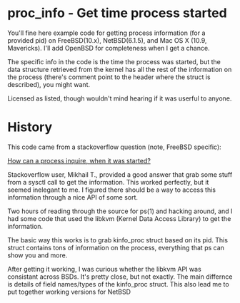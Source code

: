 proc_info - Get time process started
====

You'll fine here example code for getting process information (for a provided pid) on FreeBSD(10.x), NetBSD(6.1.5), and Mac OS X (10.9, Mavericks). I'll add OpenBSD for completeness when I get a chance.

The specific info in the code is the time the process was started, but the data structure retrieved from the kernel has all the rest of the information on the process (there's comment point to the header where the struct is described), you might want. 

Licensed as listed, though wouldn't mind hearing if it was userful to anyone. 


History
==== 


This code came from a stackoverflow question (note, FreeBSD specific): 

[How can a process inquire, when it was started?](http://stackoverflow.com/questions/26391097/how-can-a-process-inquire-when-it-was-started/26752218#26752218)

Stackoverflow user, Mikhail T., provided a good answer that grab some stuff from a sysctl call to 
get the information. This worked perfectly, but it seemed inelegant to me. I figured there should
be a way to access this information through a nice API of some sort. 

Two hours of reading through the source for ps(1) and hacking around, and I had some code that
used the libkvm (Kernel Data Access Library) to get the information.

The basic way this works is to grab kinfo_proc struct based on its pid. This struct contains tons
of information on the process, everything that ps can show you and more. 

After getting it working, I was curious whether the libkvm API was consistant across BSDs. It's pretty close, but not exactly. The main differnce is details of field names/types of the kinfo_proc struct. This also lead me to put together working versions for NetBSD
